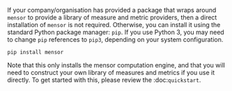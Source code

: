 If your company/organisation has provided a package that wraps around `mensor`
to provide a library of measure and metric providers, then a direct installation
of `mensor` is not required. Otherwise, you can install it using the standard
Python package manager: `pip`. If you use Python 3, you may need to change `pip`
references to `pip3`, depending on your system configuration.

```
pip install mensor
```

Note that this only installs the mensor computation engine, and that you will
need to construct your own library of measures and metrics if you use it
directly. To get started with this, please review the :doc:`quickstart`.
